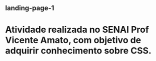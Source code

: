 ## landing-page-1

# Atividade realizada no SENAI Prof Vicente Amato, com objetivo de adquirir conhecimento sobre CSS.

